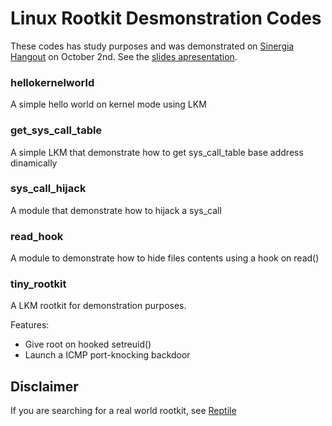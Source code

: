 # Linux Rootkit Desmonstration Codes

These codes has study purposes and was demonstrated on [Sinergia Hangout](https://www.youtube.com/watch?v=NoWDcYu1cw0) on October 2nd. See the [slides apresentation](../Sinergia-outubro-2017.pdf).

### hellokernelworld

A simple hello world on kernel mode using LKM

### get_sys_call_table

A simple LKM that demonstrate how to get sys_call_table base address dinamically

### sys_call_hijack

A module that demonstrate how to hijack a sys_call

### read_hook

A module to demonstrate how to hide files contents using a hook on read()

### tiny_rootkit

A LKM rootkit for demonstration purposes.

Features:
- Give root on hooked setreuid()
- Launch a ICMP port-knocking backdoor

## Disclaimer

If you are searching for a real world rootkit, see [Reptile](https://github.com/f0rb1dd3n/Reptile)
